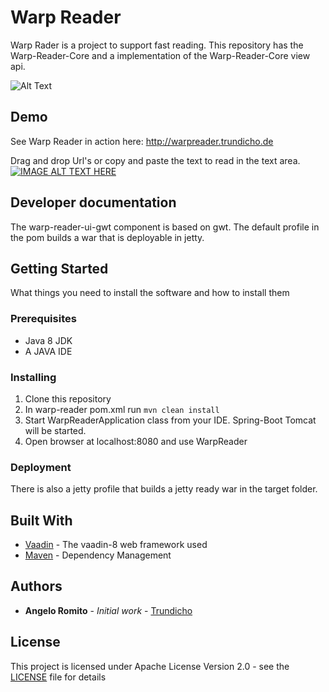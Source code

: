 # Warp Reader

Warp Rader is a project to support fast reading. This repository has the Warp-Reader-Core and a implementation of the Warp-Reader-Core view api.

![Alt Text](http://www.warpreader.trundicho.de/WarpReader.gif)

## Demo

See Warp Reader in action here:
http://warpreader.trundicho.de

Drag and drop Url's or copy and paste the text to read in the text area.
[![IMAGE ALT TEXT HERE](http://img.youtube.com/vi/DlbKjgIBs-k/0.jpg)](http://www.youtube.com/watch?v=DlbKjgIBs-k)

## Developer documentation
The warp-reader-ui-gwt component is based on gwt.
The default profile in the pom builds a war that is deployable in jetty.

## Getting Started
What things you need to install the software and how to install them

### Prerequisites

- Java 8 JDK
- A JAVA IDE

### Installing

1. Clone this repository
2. In warp-reader pom.xml run `mvn clean install`
3. Start WarpReaderApplication class from your IDE. Spring-Boot Tomcat will be started.
4. Open browser at localhost:8080 and use WarpReader

### Deployment

There is also a jetty profile that builds a jetty ready war in the target folder.

## Built With

* [Vaadin](https://vaadin.com/docs/v8/framework/tutorial.html) - The vaadin-8 web framework used
* [Maven](https://maven.apache.org/) - Dependency Management

## Authors

* **Angelo Romito** - *Initial work* - [Trundicho](https://github.com/Trundicho)

## License

This project is licensed under Apache License Version 2.0 - see the [LICENSE](LICENSE) file for details
